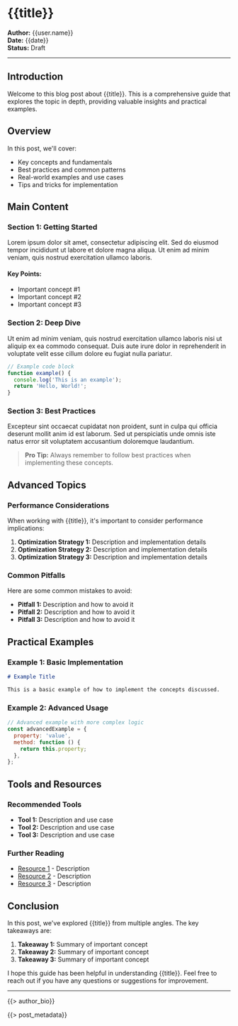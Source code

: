 # {{title}}

**Author:** {{user.name}}  
**Date:** {{date}}  
**Status:** Draft

---

## Introduction

Welcome to this blog post about {{title}}. This is a comprehensive guide that explores the topic in depth, providing valuable insights and practical examples.

## Overview

In this post, we'll cover:

- Key concepts and fundamentals
- Best practices and common patterns
- Real-world examples and use cases
- Tips and tricks for implementation

## Main Content

### Section 1: Getting Started

Lorem ipsum dolor sit amet, consectetur adipiscing elit. Sed do eiusmod tempor incididunt ut labore et dolore magna aliqua. Ut enim ad minim veniam, quis nostrud exercitation ullamco laboris.

#### Key Points:

- Important concept #1
- Important concept #2
- Important concept #3

### Section 2: Deep Dive

Ut enim ad minim veniam, quis nostrud exercitation ullamco laboris nisi ut aliquip ex ea commodo consequat. Duis aute irure dolor in reprehenderit in voluptate velit esse cillum dolore eu fugiat nulla pariatur.

```javascript
// Example code block
function example() {
  console.log('This is an example');
  return 'Hello, World!';
}
```

### Section 3: Best Practices

Excepteur sint occaecat cupidatat non proident, sunt in culpa qui officia deserunt mollit anim id est laborum. Sed ut perspiciatis unde omnis iste natus error sit voluptatem accusantium doloremque laudantium.

> **Pro Tip:** Always remember to follow best practices when implementing these concepts.

## Advanced Topics

### Performance Considerations

When working with {{title}}, it's important to consider performance implications:

1. **Optimization Strategy 1:** Description and implementation details
2. **Optimization Strategy 2:** Description and implementation details
3. **Optimization Strategy 3:** Description and implementation details

### Common Pitfalls

Here are some common mistakes to avoid:

- **Pitfall 1:** Description and how to avoid it
- **Pitfall 2:** Description and how to avoid it
- **Pitfall 3:** Description and how to avoid it

## Practical Examples

### Example 1: Basic Implementation

```markdown
# Example Title

This is a basic example of how to implement the concepts discussed.
```

### Example 2: Advanced Usage

```javascript
// Advanced example with more complex logic
const advancedExample = {
  property: 'value',
  method: function () {
    return this.property;
  },
};
```

## Tools and Resources

### Recommended Tools

- **Tool 1:** Description and use case
- **Tool 2:** Description and use case
- **Tool 3:** Description and use case

### Further Reading

- [Resource 1](https://example.com) - Description
- [Resource 2](https://example.com) - Description
- [Resource 3](https://example.com) - Description

## Conclusion

In this post, we've explored {{title}} from multiple angles. The key takeaways are:

1. **Takeaway 1:** Summary of important concept
2. **Takeaway 2:** Summary of important concept
3. **Takeaway 3:** Summary of important concept

I hope this guide has been helpful in understanding {{title}}. Feel free to reach out if you have any questions or suggestions for improvement.

---

{{> author_bio}}

{{> post_metadata}}

